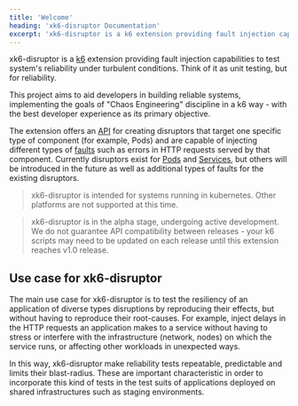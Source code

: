 ```yaml
---
title: 'Welcome'
heading: 'xk6-disruptor Documentation'
excerpt: 'xk6-disruptor is a k6 extension providing fault injection capabilities to test system reliability under turbulent conditions. Think of it as unit testing, but for reliability.'
---
```


xk6-disruptor is a [k6](https://k6.io) extension providing fault injection capabilities to test system's reliability under turbulent conditions. Think of it as unit testing, but for reliability. 

This project aims to aid developers in building reliable systems, implementing the goals of "Chaos Engineering" discipline in a k6 way - with the best developer experience as its primary objective. 

The extension offers an [API](/javascript-api/xk6-disruptor/api/) for creating disruptors that target one specific type of component (for example, Pods) and are capable of injecting different types of [faults](/javascript-api/xk6-disruptor/api/faults) such as errors in HTTP requests served by that component. Currently disruptors exist for [Pods](/javascript-api/xk6-disruptor/api/poddisruptor) and [Services](/javascript-api/xk6-disruptor/api/servicedisruptor), but others will be introduced in the future as well as additional types of faults for the existing disruptors.

<Blockquote mod="note">

xk6-disruptor is intended for systems running in kubernetes. Other platforms are not supported at this time.

</Blockquote>

<Blockquote mod="warning">

xk6-disruptor is in the alpha stage, undergoing active development. We do not guarantee API compatibility between releases - your k6 scripts may need to be updated on each release until this extension reaches v1.0 release.

</Blockquote>

## Use case for xk6-disruptor

The main use case for xk6-disruptor is to test the resiliency of an application of diverse types disruptions by reproducing their effects, but without having to reproduce their root-causes. For example, inject delays in the HTTP requests an application makes to a service  without having to stress or interfere with the infrastructure (network, nodes) on which the service runs, or affecting other workloads in unexpected ways.

In this way, xk6-disruptor make reliability tests repeatable, predictable and limits their blast-radius. These are important characteristic in order to incorporate this kind of tests in the test suits of applications deployed on shared infrastructures such as staging environments.


